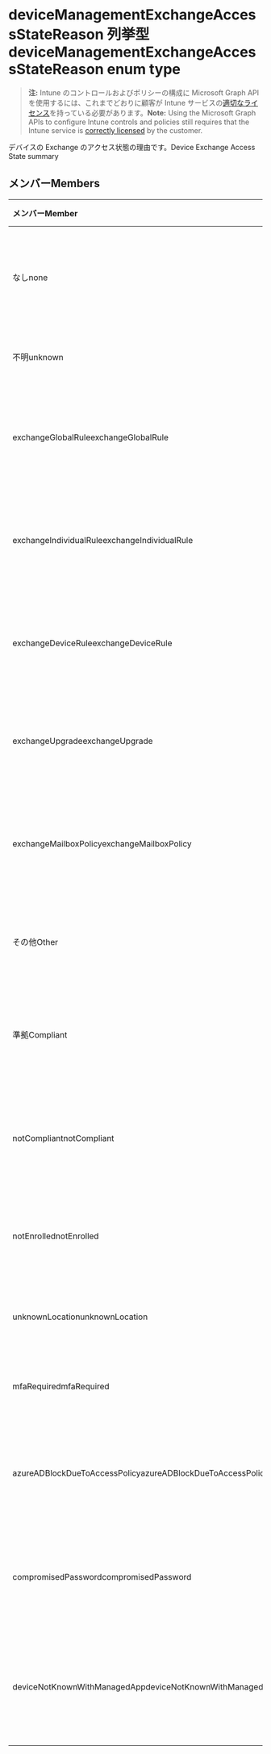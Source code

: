 # <a name="devicemanagementexchangeaccessstatereason-enum-type"></a><span data-ttu-id="43eb6-101">deviceManagementExchangeAccessStateReason 列挙型</span><span class="sxs-lookup"><span data-stu-id="43eb6-101">deviceManagementExchangeAccessStateReason enum type</span></span>

> <span data-ttu-id="43eb6-102">**注:** Intune のコントロールおよびポリシーの構成に Microsoft Graph API を使用するには、これまでどおりに顧客が Intune サービスの[適切なライセンス](https://go.microsoft.com/fwlink/?linkid=839381)を持っている必要があります。</span><span class="sxs-lookup"><span data-stu-id="43eb6-102">**Note:** Using the Microsoft Graph APIs to configure Intune controls and policies still requires that the Intune service is [correctly licensed](https://go.microsoft.com/fwlink/?linkid=839381) by the customer.</span></span>

<span data-ttu-id="43eb6-103">デバイスの Exchange のアクセス状態の理由です。</span><span class="sxs-lookup"><span data-stu-id="43eb6-103">Device Exchange Access State summary</span></span>
## <a name="members"></a><span data-ttu-id="43eb6-104">メンバー</span><span class="sxs-lookup"><span data-stu-id="43eb6-104">Members</span></span>
|<span data-ttu-id="43eb6-105">メンバー</span><span class="sxs-lookup"><span data-stu-id="43eb6-105">Member</span></span>|<span data-ttu-id="43eb6-106">値</span><span class="sxs-lookup"><span data-stu-id="43eb6-106">Value</span></span>|<span data-ttu-id="43eb6-107">説明</span><span class="sxs-lookup"><span data-stu-id="43eb6-107">Description</span></span>|
|:---|:---|:---|
|<span data-ttu-id="43eb6-108">なし</span><span class="sxs-lookup"><span data-stu-id="43eb6-108">none</span></span>|<span data-ttu-id="43eb6-109">0</span><span class="sxs-lookup"><span data-stu-id="43eb6-109">0%</span></span>|<span data-ttu-id="43eb6-110">Exchange から検出されたアクセス状態の理由なし</span><span class="sxs-lookup"><span data-stu-id="43eb6-110">No access state reason discovered from Exchange</span></span>|
|<span data-ttu-id="43eb6-111">不明</span><span class="sxs-lookup"><span data-stu-id="43eb6-111">unknown</span></span>|<span data-ttu-id="43eb6-112">1</span><span class="sxs-lookup"><span data-stu-id="43eb6-112">-1</span></span>|<span data-ttu-id="43eb6-113">不明なアクセス状態の理由</span><span class="sxs-lookup"><span data-stu-id="43eb6-113">Unknown access state reason</span></span>|
|<span data-ttu-id="43eb6-114">exchangeGlobalRule</span><span class="sxs-lookup"><span data-stu-id="43eb6-114">exchangeGlobalRule</span></span>|<span data-ttu-id="43eb6-115">2</span><span class="sxs-lookup"><span data-stu-id="43eb6-115">-2</span></span>|<span data-ttu-id="43eb6-116">Exchange のグローバル規則により確認されたアクセス状態</span><span class="sxs-lookup"><span data-stu-id="43eb6-116">Access state determined by Exchange Global rule</span></span>|
|<span data-ttu-id="43eb6-117">exchangeIndividualRule</span><span class="sxs-lookup"><span data-stu-id="43eb6-117">exchangeIndividualRule</span></span>|<span data-ttu-id="43eb6-118">3</span><span class="sxs-lookup"><span data-stu-id="43eb6-118">"3"</span></span>|<span data-ttu-id="43eb6-119">Exchange の個別規則により確認されたアクセス状態</span><span class="sxs-lookup"><span data-stu-id="43eb6-119">Access state determined by Exchange Individual rule</span></span>|
|<span data-ttu-id="43eb6-120">exchangeDeviceRule</span><span class="sxs-lookup"><span data-stu-id="43eb6-120">exchangeDeviceRule</span></span>|<span data-ttu-id="43eb6-121">4</span><span class="sxs-lookup"><span data-stu-id="43eb6-121">-4</span></span>|<span data-ttu-id="43eb6-122">Exchange デバイスの規則によって確認されたアクセス状態</span><span class="sxs-lookup"><span data-stu-id="43eb6-122">Access state determined by Exchange Device rule</span></span>|
|<span data-ttu-id="43eb6-123">exchangeUpgrade</span><span class="sxs-lookup"><span data-stu-id="43eb6-123">exchangeUpgrade</span></span>|<span data-ttu-id="43eb6-124">5</span><span class="sxs-lookup"><span data-stu-id="43eb6-124">.5</span></span>|<span data-ttu-id="43eb6-125">Exchange のアップグレードによるアクセス状態</span><span class="sxs-lookup"><span data-stu-id="43eb6-125">Access state due to Exchange upgrade</span></span>|
|<span data-ttu-id="43eb6-126">exchangeMailboxPolicy</span><span class="sxs-lookup"><span data-stu-id="43eb6-126">exchangeMailboxPolicy</span></span>|<span data-ttu-id="43eb6-127">6</span><span class="sxs-lookup"><span data-stu-id="43eb6-127">-6</span></span>|<span data-ttu-id="43eb6-128">Exchange メールボックス ポリシーにより確認されたアクセス状態</span><span class="sxs-lookup"><span data-stu-id="43eb6-128">Access state determined by Exchange Mailbox Policy</span></span>|
|<span data-ttu-id="43eb6-129">その他</span><span class="sxs-lookup"><span data-stu-id="43eb6-129">Other</span></span>|<span data-ttu-id="43eb6-130">7</span><span class="sxs-lookup"><span data-stu-id="43eb6-130">-7</span></span>|<span data-ttu-id="43eb6-131">Exchange によって確認されたアクセス状態</span><span class="sxs-lookup"><span data-stu-id="43eb6-131">Access state determined by Exchange</span></span>|
|<span data-ttu-id="43eb6-132">準拠</span><span class="sxs-lookup"><span data-stu-id="43eb6-132">Compliant</span></span>|<span data-ttu-id="43eb6-133">8</span><span class="sxs-lookup"><span data-stu-id="43eb6-133">-8</span></span>|<span data-ttu-id="43eb6-134">コンプライアンスの課題により付与されたアクセス状態</span><span class="sxs-lookup"><span data-stu-id="43eb6-134">Access state granted by compliance challenge</span></span>|
|<span data-ttu-id="43eb6-135">notCompliant</span><span class="sxs-lookup"><span data-stu-id="43eb6-135">notCompliant</span></span>|<span data-ttu-id="43eb6-136">9</span><span class="sxs-lookup"><span data-stu-id="43eb6-136">-9</span></span>|<span data-ttu-id="43eb6-137">コンプライアンスの課題によって取り消されたアクセス状態</span><span class="sxs-lookup"><span data-stu-id="43eb6-137">Access state revoked by compliance challenge</span></span>|
|<span data-ttu-id="43eb6-138">notEnrolled</span><span class="sxs-lookup"><span data-stu-id="43eb6-138">notEnrolled</span></span>|<span data-ttu-id="43eb6-139">10</span><span class="sxs-lookup"><span data-stu-id="43eb6-139">1.0</span></span>|<span data-ttu-id="43eb6-140">管理の課題によって取り消されたアクセス状態</span><span class="sxs-lookup"><span data-stu-id="43eb6-140">Access state revoked by management challenge</span></span>|
|<span data-ttu-id="43eb6-141">unknownLocation</span><span class="sxs-lookup"><span data-stu-id="43eb6-141">unknownLocation</span></span>|<span data-ttu-id="43eb6-142">12</span><span class="sxs-lookup"><span data-stu-id="43eb6-142">1.2</span></span>|<span data-ttu-id="43eb6-143">不明の場所によるアクセス状態</span><span class="sxs-lookup"><span data-stu-id="43eb6-143">Access state due to unknown location</span></span>|
|<span data-ttu-id="43eb6-144">mfaRequired</span><span class="sxs-lookup"><span data-stu-id="43eb6-144">mfaRequired</span></span>|<span data-ttu-id="43eb6-145">13</span><span class="sxs-lookup"><span data-stu-id="43eb6-145">1.3</span></span>|<span data-ttu-id="43eb6-146">MFA の課題によるアクセス状態</span><span class="sxs-lookup"><span data-stu-id="43eb6-146">Access state due to MFA challenge</span></span>|
|<span data-ttu-id="43eb6-147">azureADBlockDueToAccessPolicy</span><span class="sxs-lookup"><span data-stu-id="43eb6-147">azureADBlockDueToAccessPolicy</span></span>|<span data-ttu-id="43eb6-148">14</span><span class="sxs-lookup"><span data-stu-id="43eb6-148">-14</span></span>|<span data-ttu-id="43eb6-149">AAD アクセス ポリシーによって取り消されるアクセス状態</span><span class="sxs-lookup"><span data-stu-id="43eb6-149">Access State revoked by AAD Access Policy</span></span>|
|<span data-ttu-id="43eb6-150">compromisedPassword</span><span class="sxs-lookup"><span data-stu-id="43eb6-150">compromisedPassword</span></span>|<span data-ttu-id="43eb6-151">15</span><span class="sxs-lookup"><span data-stu-id="43eb6-151">-15</span></span>|<span data-ttu-id="43eb6-152">危険にさらされたパスワードによって取り消されたアクセス状態</span><span class="sxs-lookup"><span data-stu-id="43eb6-152">Access State revoked by compromised password</span></span>|
|<span data-ttu-id="43eb6-153">deviceNotKnownWithManagedApp</span><span class="sxs-lookup"><span data-stu-id="43eb6-153">deviceNotKnownWithManagedApp</span></span>|<span data-ttu-id="43eb6-154">16</span><span class="sxs-lookup"><span data-stu-id="43eb6-154">-16</span></span>|<span data-ttu-id="43eb6-155">マネージ アプリケーションの課題によって取り消されたアクセス状態</span><span class="sxs-lookup"><span data-stu-id="43eb6-155">Access state revoked by managed application challenge</span></span>|



